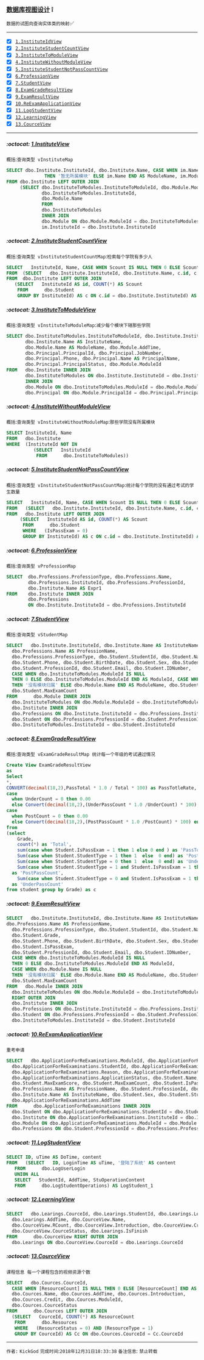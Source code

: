 ### [数据库视图设计](#top) :grey_exclamation: <b id="top"></b>
`数据的试图向查询实体类的映射`:white_check_mark:

------

- [x] [`1.InstituteIdView`](#target1)
- [x] [`2.InstituteStudentCountView`](#target2)
- [x] [`3.InstituteToModuleView`](#target3)
- [x] [`4.InstituteWithoutModuleView`](#target4)
- [x] [`5.InstituteStudentNotPassCountView`](#target5)
- [x] [`6.ProfessionView`](#target6)
- [x] [`7.StudentView`](#target7)
- [x] [`8.ExamGradeResultView`](#target8)
- [x] [`9.ExamResultView`](#target9)
- [x] [`10.ReExamApplicationView`](#target10)
- [x] [`11.LogStudentView`](#target11)
- [x] [`12.LearningView`](#target12)
- [x] [`13.CourceView`](#target12)

------

#####  :octocat: [1.InstituteView](#top) <b id="target1"></b> 
`概括`:`查询类型 vInstituteMap`
```sql
SELECT dbo.Institute.InstituteId, dbo.Institute.Name, CASE WHEN im.Name IS NULL 
              THEN '暂无所属模块' ELSE im.Name END AS ModuleName, im.ModuleId
FROM dbo.Institute LEFT OUTER JOIN
     (SELECT dbo.InstituteToModules.InstituteToModuleId, dbo.Module.ModuleId, 
             dbo.InstituteToModules.InstituteId, 
             dbo.Module.Name
             FROM 
             dbo.InstituteToModules 
             INNER JOIN
             dbo.Module ON dbo.Module.ModuleId = dbo.InstituteToModules.ModuleId) AS im ON 
             im.InstituteId = dbo.Institute.InstituteId
```
#####  :octocat: [2.InstituteStudentCountView](#top) <b id="target2"></b> 
`概括`:`查询类型 vInstituteStudentCountMap`:`检索每个学院有多少人`
```sql
SELECT   InstituteId, Name, CASE WHEN Scount IS NULL THEN 0 ELSE Scount END AS StuCount
FROM  (SELECT   dbo.Institute.InstituteId, dbo.Institute.Name, c.id, c.Scount
FROM  dbo.Institute LEFT OUTER JOIN
   (SELECT   InstituteId AS id, COUNT(*) AS Scount
    FROM      dbo.Student
    GROUP BY InstituteId) AS c ON c.id = dbo.Institute.InstituteId) AS D
```
#####  :octocat: [3.InstituteToModuleView](#top) <b id="target3"></b> 
`概括`:`查询类型 vInstituteToModuleMap`:`减少每个模块下辖那些学院`
```sql
SELECT dbo.InstituteToModules.InstituteToModuleId, dbo.Institute.InstituteId, 
       dbo.Institute.Name AS InstituteName, 
       dbo.Module.Name AS ModuleName, dbo.Module.AddTime, 
       dbo.Principal.PrincipalId, dbo.Principal.JobNumber, 
       dbo.Principal.Phone, dbo.Principal.Name AS PrincipalName, 
       dbo.Principal.PrincipalStatus, dbo.Module.ModuleId
FROM   dbo.Institute INNER JOIN
       dbo.InstituteToModules ON dbo.Institute.InstituteId = dbo.InstituteToModules.InstituteId 
       INNER JOIN
       dbo.Module ON dbo.InstituteToModules.ModuleId = dbo.Module.ModuleId INNER JOIN
       dbo.Principal ON dbo.Module.PrincipalId = dbo.Principal.PrincipalId
```
#####  :octocat: [4.InstituteWithoutModuleView](#top) <b id="target4"></b> 
`概括`:`查询类型 vInstituteWithoutModuleMap`:`那些学院没有所属模块`
```sql
SELECT InstituteId, Name
FROM   dbo.Institute
WHERE  (InstituteId NOT IN
          (SELECT   InstituteId
           FROM      dbo.InstituteToModules))
```
#####  :octocat: [5.InstituteStudentNotPassCountView](#top) <b id="target5"></b> 
`概括`:`查询类型 vInstituteStudentNotPassCountMap`:`统计每个学院的没有通过考试的学生数量`
```sql
SELECT   InstituteId, Name, CASE WHEN Scount IS NULL THEN 0 ELSE Scount END AS StuCount
FROM   (SELECT   dbo.Institute.InstituteId, dbo.Institute.Name, c.id, c.Scount
FROM   dbo.Institute LEFT OUTER JOIN
     (SELECT   InstituteId AS id, COUNT(*) AS Scount
      FROM      dbo.Student
      WHERE   (IsPassExam = 0)
      GROUP BY InstituteId) AS c ON c.id = dbo.Institute.InstituteId) AS D
```
#####  :octocat: [6.ProfessionView](#top) <b id="target6"></b> 
`概括`:`查询类型 vProfessionMap`
```sql
SELECT  dbo.Professions.ProfessionType, dbo.Professions.Name, 
        dbo.Professions.InstituteId, dbo.Professions.ProfessionId, 
        dbo.Institute.Name AS Expr1
FROM    dbo.Institute INNER JOIN
        dbo.Professions 
        ON dbo.Institute.InstituteId = dbo.Professions.InstituteId
```
#####  :octocat: [7.StudentView](#top) <b id="target7"></b> 
`概括`:`查询类型 vStudentMap`
```sql
SELECT   dbo.Institute.InstituteId, dbo.Institute.Name AS InstituteName, 
  dbo.Professions.Name AS ProfessionName, 
  dbo.Professions.ProfessionType, dbo.Student.StudentId, dbo.Student.Name AS StudentName, dbo.Student.Grade, 
  dbo.Student.Phone, dbo.Student.BirthDate, dbo.Student.Sex, dbo.Student.StudentType, dbo.Student.IsPassExam, 
  dbo.Student.ProfessionId, dbo.Student.Email, dbo.Student.IDNumber, 
  CASE WHEN dbo.InstituteToModules.ModuleId IS NULL 
  THEN 0 ELSE dbo.InstituteToModules.ModuleId END AS ModuleId, CASE WHEN dbo.Module.Name IS NULL 
  THEN '没有模块归属' ELSE dbo.Module.Name END AS ModuleName, dbo.Student.MaxExamScore, 
  dbo.Student.MaxExamCount
FROM      dbo.Module INNER JOIN
  dbo.InstituteToModules ON dbo.Module.ModuleId = dbo.InstituteToModules.ModuleId RIGHT OUTER JOIN
  dbo.Institute INNER JOIN
  dbo.Professions ON dbo.Institute.InstituteId = dbo.Professions.InstituteId INNER JOIN
  dbo.Student ON dbo.Professions.ProfessionId = dbo.Student.ProfessionId ON 
  dbo.InstituteToModules.InstituteId = dbo.Student.InstituteId
```
#####  :octocat: [8.ExamGradeResultView](#top) <b id="target8"></b> 
`概括`:`查询类型 vExamGradeResultMap 统计每一个年级的考试通过情况`
```sql
Create View ExamGradeResultView 
as
Select  
*,
CONVERT(decimal(18,2),PassTotal * 1.0 / Total * 100) as PassTotleRate,
case 
  when UnderCount = 0 then 0.00 
  else Convert(decimal(18,2),(UnderPassCount * 1.0 /UnderCount) * 100) end  as 'UnderPassRate',
case 
  when PostCount = 0 then 0.00 
  else Convert(decimal(18,2),(PostPassCount * 1.0 /PostCount) * 100) end  as 'PostPassRate'
from 
(select 
	Grade,
	count(*) as 'Total',
	sum(case when Student.IsPassExam = 1 then 1 else 0 end ) as 'PassTotal',
	Sum(case when Student.StudentType = 1 then 1  else  0 end) as 'PostCount',
	Sum(case when Student.StudentType = 0 then 1  else  0 end) as 'UnderCount',
	Sum(case when Student.StudentType = 1 and Student.IsPassExam = 1 then 1  else  0 end) 
  as 'PostPassCount',
	Sum(case when Student.StudentType = 0 and Student.IsPassExam = 1 then 1  else  0 end) 
  as 'UnderPassCount'   
from student group by Grade) as c
```
#####  :octocat: [9.ExamResultView](#top) <b id="target9"></b> 
```sql
SELECT   dbo.Institute.InstituteId, dbo.Institute.Name AS InstituteName, 
dbo.Professions.Name AS ProfessionName, 
  dbo.Professions.ProfessionType, dbo.Student.StudentId, dbo.Student.Name AS StudentName,
  dbo.Student.Grade, 
  dbo.Student.Phone, dbo.Student.BirthDate, dbo.Student.Sex, dbo.Student.StudentType, 
  dbo.Student.IsPassExam, 
  dbo.Student.ProfessionId, dbo.Student.Email, dbo.Student.IDNumber, 
  CASE WHEN dbo.InstituteToModules.ModuleId IS NULL 
  THEN 0 ELSE dbo.InstituteToModules.ModuleId END AS ModuleId, 
  CASE WHEN dbo.Module.Name IS NULL 
  THEN '没有模块归属' ELSE dbo.Module.Name END AS ModuleName, dbo.Student.MaxExamScore, 
  dbo.Student.MaxExamCount
FROM   dbo.Module INNER JOIN
  dbo.InstituteToModules ON dbo.Module.ModuleId = dbo.InstituteToModules.ModuleId 
  RIGHT OUTER JOIN
  dbo.Institute INNER JOIN
  dbo.Professions ON dbo.Institute.InstituteId = dbo.Professions.InstituteId INNER JOIN
  dbo.Student ON dbo.Professions.ProfessionId = dbo.Student.ProfessionId ON 
  dbo.InstituteToModules.InstituteId = dbo.Student.InstituteId
```

#####  :octocat: [10.ReExamApplicationView](#top) <b id="target10"></b> 
`重考申请`
```sql
SELECT   dbo.ApplicationForReExaminations.ModuleId, dbo.ApplicationForReExaminations.ApplicationExamId, 
  dbo.ApplicationForReExaminations.StudentId, dbo.ApplicationForReExaminations.InstituteId, 
  dbo.ApplicationForReExaminations.Reason, dbo.ApplicationForReExaminations.Email, 
  dbo.ApplicationForReExaminations.ApplicationStatus, dbo.Student.Name, dbo.Student.Grade, 
  dbo.Student.MaxExamScore, dbo.Student.MaxExamCount, dbo.Student.IsPassExam, 
  dbo.Professions.Name AS ProfessionName, dbo.Student.ProfessionId, dbo.Module.Name AS ModuleName, 
  dbo.Institute.Name AS InstituteName, dbo.Student.Sex, dbo.Student.StudentType, 
  dbo.ApplicationForReExaminations.AddTime
FROM      dbo.ApplicationForReExaminations INNER JOIN
  dbo.Student ON dbo.ApplicationForReExaminations.StudentId = dbo.Student.StudentId INNER JOIN
  dbo.Institute ON dbo.ApplicationForReExaminations.InstituteId = dbo.Institute.InstituteId INNER JOIN
  dbo.Module ON dbo.ApplicationForReExaminations.ModuleId = dbo.Module.ModuleId INNER JOIN
  dbo.Professions ON dbo.Student.ProfessionId = dbo.Professions.ProfessionId
```
#####  :octocat: [11.LogStudentView](#top) <b id="target11"></b> 
```sql
SELECT ID, uTime AS DoTime, content
FROM   (SELECT   ID, LoginTime AS uTime, '登陆了系统' AS content
   FROM      dbo.LogUserLogin
   UNION ALL
   SELECT   StudentId, AddTime, StuOperationContent
   FROM      dbo.LogStudentOperations) AS LogStudent_1
```
#####  :octocat: [12.LearningView](#top) <b id="target12"></b> 
```sql
SELECT   dbo.Learings.CourceId, dbo.Learings.StudentId, dbo.Learings.LearingId,
  dbo.Learings.AddTime, dbo.CourceView.Name, 
  dbo.CourceView.RCount, dbo.CourceView.Introduction, dbo.CourceView.Credit, dbo.CourceView.ModuleId, 
  dbo.CourceView.CourceStatus, dbo.Learings.IsFinish
FROM      dbo.CourceView RIGHT OUTER JOIN
  dbo.Learings ON dbo.CourceView.CourceId = dbo.Learings.CourceId
```
#####  :octocat: [13.CourceView](#top) <b id="target13"></b> 
`课程信息 每一个课程包含的视频资源个数`
```sql
SELECT   dbo.Cources.CourceId, 
  CASE WHEN [ResourceCount] IS NULL THEN 0 ELSE [ResourceCount] END AS RCount, 
  dbo.Cources.Name, dbo.Cources.AddTime, dbo.Cources.Introduction, 
  dbo.Cources.Credit, dbo.Cources.ModuleId, 
  dbo.Cources.CourceStatus
FROM      dbo.Cources LEFT OUTER JOIN
  (SELECT   CourceId, COUNT(*) AS ResourceCount
   FROM      dbo.Resources
   WHERE   (ResourceStatus = 0) AND (ResourceType = 1)
   GROUP BY CourceId) AS Cc ON dbo.Cources.CourceId = Cc.CourceId
```

--------------------
`作者:` `KickGod` 
`完成时间`:`2018年12月31日18:33:38`
`备注信息`: `禁止转载` 

